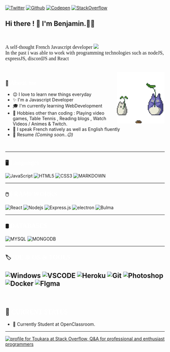 [![Twitter](https://img.shields.io/badge/Twitter-black?style=flat-square&logo=Twitter&logoColor=white)](https://twitter.com/Benjamincms_)
[![Github](https://img.shields.io/badge/-github-black?style=flat-square&logo=github&logoColor=white)](https://github.com/Toukara)
[![Codepen](https://img.shields.io/badge/Codepen-black?style=flat-square&logo=Codepen&logoColor=white)](https://codepen.io/toukara)
[![StackOverflow](https://img.shields.io/badge/StackOverflow-black?style=flat-square&logo=StackOverflow&logoColor=white)](https://stackoverflow.com/users/17195804/toukara)

 ## Hi there ! 👋 **I'm Benjamin.👨‍💻** 

<br>
<p style="font-family: 'Ubuntu'; font-size: 16px;">
A self-thought French Javascript developer <img align="" width="18px" src="https://cdn.jsdelivr.net/npm/simple-icons@3.13.0/icons/javascript.svg"/>
<br>
In the past i was able to work with programming technologies such as nodeJS, expressJS, discordJS and React
</p>

<br>

<img align="right" width="30%" alt="GIF" src="./images/growUpGif.gif"/>

### 👋 <span style="color:#fff; font-family: 'Bebas Neue'; font-size: 20px;">About me</span>

- 😉&nbsp;I love to learn new things everyday
- ✨&nbsp;I'm a Javascript Developer
- 🎓&nbsp;I'm currently learning WebDevelopment
- 🧿&nbsp;Hobbies other than coding : Playing video games, Table Tennis , Reading blogs , Watch Videos / Animes & Twitch.
- 📣&nbsp;I speak French natively as well as English fluently
- 📃&nbsp;Resume _(Coming soon..😉)_ 

<br>

---

### 🖥️ <span style="color:#fff; font-family: 'Bebas Neue'; font-size: 20px;"> Languages 
 ![JavaScript](https://img.shields.io/badge/-JavaScript-black?style=flat-square&logo=javascript) ![HTML5](https://img.shields.io/badge/-HTML5-black?style=flat-square&logo=html5&logoColor=white) ![CSS3](https://img.shields.io/badge/-CSS3-black?style=flat-square&logo=css3) ![MARKDOWN](https://img.shields.io/badge/-MARKDOWN-black?style=flat-square&logo=MARKDOWN)

---
### 🖱️ <span style="color:#fff; font-family: 'Bebas Neue'; font-size: 20px;"> FRAMEWORKS 
![React](https://img.shields.io/badge/-React-black?style=flat-square&logo=react)
![Nodejs](https://img.shields.io/badge/-Nodejs-black?style=flat-square&logo=Node.js)
![Express.js](https://img.shields.io/badge/-Express-black?style=flat-square&logo=express)
![electron](https://img.shields.io/badge/-Electron-black?style=flat-square&logo=electron)
![Bulma](https://img.shields.io/badge/-Bulma-black?style=flat-square&logo=bulma)

---

### 🛢️ <span style="color:#fff; font-family: 'Bebas Neue'; font-size: 20px;"> DATABASES 
![MYSQL](https://img.shields.io/badge/-MYSQL-black?style=flat-square&logo=MYSQL)
![MONGODB](https://img.shields.io/badge/-MongoDB-black?style=flat-square&logo=mongodb)


---

### 🏷️ <span style="color:#fff; font-family: 'Bebas Neue'; font-size: 20px;"> IDE & OS & TOOLS
![Windows](https://img.shields.io/badge/-Windows-black?style=flat-square&logo=windows) 
![VSCODE](https://img.shields.io/badge/-VSCode-black?style=flat-square&logo=Visual-studio-code)
![Heroku](https://img.shields.io/badge/-Heroku-black?style=flat-square&logo=heroku)
![Git](https://img.shields.io/badge/-Git-black?style=flat-square&logo=git)
![Photoshop](https://img.shields.io/badge/-Photoshop-black?style=flat-square&logo=Adobe-Photoshop)
![Docker](https://img.shields.io/badge/-Docker-black?style=flat-square&logo=Docker)
![FIgma](https://img.shields.io/badge/-Figma-black?style=flat-square&logo=Figma)
---

<br>


## 💼 <span style="color:#fff; font-family: 'Bebas Neue'; font-size: 20px;">CURRENT STATUS</span>
- 📃&nbsp;Currently Student at OpenClassroom.

---
 
<a href="https://stackoverflow.com/users/17195804/toukara"><img src="https://stackoverflow.com/users/flair/17195804.png" width="208" height="58" alt="profile for Toukara at Stack Overflow, Q&amp;A for professional and enthusiast programmers" title="profile for Toukara at Stack Overflow, Q&amp;A for professional and enthusiast programmers"></a>

